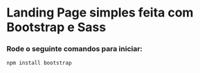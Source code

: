 # Landing Page simples feita com Bootstrap e Sass

### Rode o seguinte comandos para iniciar:
```
npm install bootstrap
```